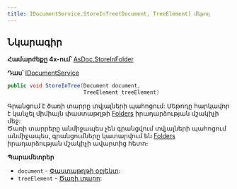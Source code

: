```yaml
---
title: IDocumentService.StoreInTree(Document, TreeElement) մեթոդ
---
```


## Նկարագիր

**Համարժեքը 4x-ում՝** [AsDoc.StoreInFolder](https://armsoft.github.io/as4x-docs/HTM/ProgrGuide/Functions/ASDOC/StoreInFolder.html)

**Դաս՝** [IDocumentService](../IDocumentService.md)

```c#
public void StoreInTree(Document document, 
                        TreeElement treeElement)
```

Գրանցում է ծառի տարրը տվյալների պահոցում:
Մեթոդը հարկավոր է կանչել միմիայն փաստաթղթի [Folders](../../definitions/document/Folders.md) իրադարձության մշակիչի մեջ։  
Ծառի տարրերը անմիջապես չեն գրանցվում տվյալների պահոցում անմիջապես, գրանցումները կատարվում են [Folders](../../definitions/document/Folders.md) իրադարձության մշակիչի ավարտից հետո։

**Պարամետրեր**

* `document` - [Փաստաթղթի օբյեկտ](../../definitions/document.md)։
* `treeElement` - [Ծառի տարր](../../types/TreeElement.md):
